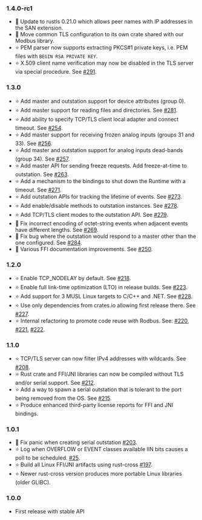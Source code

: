 ### 1.4.0-rc1 ###
* :wrench: Update to rustls 0.21.0 which allows peer names with IP addresses in the SAN extension.
* :wrench: Move common TLS configuration to its own crate shared with our Modbus library.
* :star: PEM parser now supports extracting PKCS#1 private keys, i.e. PEM files with `BEGIN RSA PRIVATE KEY`.
* :star: X.509 client name verification may now be disabled in the TLS server via special procedure. See [#291](https://github.com/stepfunc/dnp3/pull/291).

### 1.3.0 ###
* :star: Add master and outstation support for device attributes (group 0).
* :star: Add master support for reading files and directories. See [#281](https://github.com/stepfunc/dnp3/pull/281).
* :star: Add ability to specify TCP/TLS client local adapter and connect timeout. See [#254](https://github.com/stepfunc/dnp3/pull/254).
* :star: Add master support for receiving frozen analog inputs (groups 31 and 33). See [#256](https://github.com/stepfunc/dnp3/pull/256).
* :star: Add master and outstation support for analog inputs dead-bands (group 34). See [#257](https://github.com/stepfunc/dnp3/pull/257).
* :star: Add master API for sending freeze requests. Add freeze-at-time to outstation. See [#263](https://github.com/stepfunc/dnp3/pull/263).
* :star: Add a mechanism to the bindings to shut down the Runtime with a timeout. See [#271](https://github.com/stepfunc/dnp3/pull/271).
* :star: Add outstation APIs for tracking the lifetime of events. See [#273](https://github.com/stepfunc/dnp3/pull/273).
* :star: Add enable/disable methods to outstation instances. See [#278](https://github.com/stepfunc/dnp3/pull/278).
* :star: Add TCP/TLS client modes to the outstation API. See [#279](https://github.com/stepfunc/dnp3/pull/279).
* :bug: Fix incorrect encoding of octet-string events when adjacent events have different lengths. See [#269](https://github.com/stepfunc/dnp3/pull/270).
* :bug: Fix bug where the outstation would respond to a master other than the one configured. See [#284](https://github.com/stepfunc/dnp3/pull/284).
* :book: Various FFI documentation improvements. See [#250](https://github.com/stepfunc/dnp3/pull/250).

### 1.2.0 ###
* :star: Enable TCP_NODELAY by default. See [#218](https://github.com/stepfunc/dnp3/pull/218).
* :star: Enable full link-time optimization (LTO) in release builds. See [#223](https://github.com/stepfunc/dnp3/pull/223).
* :star: Add support for 3 MUSL Linux targets to C/C++ and .NET. See [#228](https://github.com/stepfunc/dnp3/pull/228).
* :star: Use only dependencies from crates.io allowing first release there. See [#227](https://github.com/stepfunc/dnp3/pull/227).
* :star: Internal refactoring to promote code reuse with Rodbus. See: [#220](https://github.com/stepfunc/dnp3/pull/220), [#221](https://github.com/stepfunc/dnp3/pull/221), [#222](https://github.com/stepfunc/dnp3/pull/222).

### 1.1.0 ###
* :star: TCP/TLS server can now filter IPv4 addresses with wildcards. See [#208](https://github.com/stepfunc/dnp3/pull/208).
* :star: Rust crate and FFI/JNI libraries can now be compiled without TLS and/or serial support. See [#212](https://github.com/stepfunc/dnp3/pull/212).
* :star: Add a way to spawn a serial outstation that is tolerant to the port being removed from the OS. See [#215](https://github.com/stepfunc/dnp3/pull/215).
* :star: Produce enhanced third-party license reports for FFI and JNI bindings.

### 1.0.1 ###
* :bug: Fix panic when creating serial outstation [#203](https://github.com/stepfunc/dnp3/pull/203).
* :star: Log when OVERFLOW or EVENT classes available IIN bits causes a poll to be scheduled. [#25](https://github.com/stepfunc/dnp3/pull/205).
* :star: Build all Linux FFI/JNI artifacts using rust-cross [#197](https://github.com/stepfunc/dnp3/pull/197).
* :star: Newer rust-cross version produces more portable Linux libraries (older GLIBC).

### 1.0.0 ###
* First release with stable API
